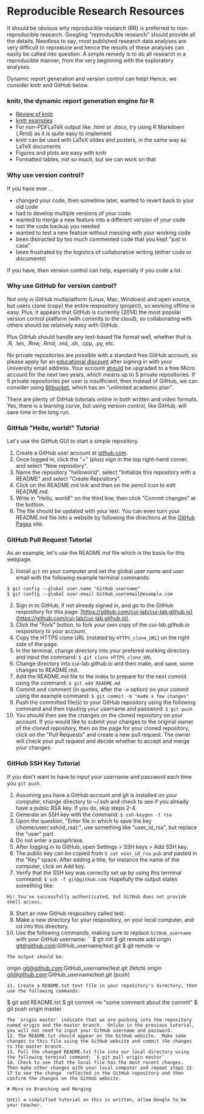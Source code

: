 # Reproducible Research Resources

It should be obvious why reproducible research (RR) is preferred to non-reproducible research.  Googling "reproducible research" should provide all the details.  Needless to say, most published research data analyses are very difficult to reproduce and hence the results of these analyses can easily be called into question.  A simple remedy is to do all research in a reproducible manner, from the very beginning with the exploratory analyses.

Dynamic report generation and version control can help!  Hence, we consider knitr and GitHub below.

### knitr, the dynamic report generation engine for R

- [Review of knitr](http://yihui.name/knitr/demo/minimal/)
- [knitr examples](https://github.com/yihui/knitr-examples/)
- For non-PDFLaTeX output like .html or .docx, try using R Markdown (.Rmd) as it is quite easy to implement
- knitr can be used with LaTeX slides and posters, in the same way as LaTeX documents
- Figures and plots are easy with knitr
- Formatted tables, not so much, but we can work on that

### Why use version control?

If you have ever ...

- changed your code, then sometime later, wanted to revert back to your old code
- had to develop multiple versions of your code
- wanted to merge a new feature into a different version of your code
- lost the code backup you needed
- wanted to test a new feature without messing with your working code
- been distracted by too much commented code that you kept "just in case"
- been frustrated by the logistics of collaborative writing (either code or documents)

If you have, then version control can help, especially if you code a lot.

### Why use GitHub for version control?

Not only is GitHub multiplatform (Linux, Mac, Windows) and open source, but users clone (copy) the entire respository (project), so working offline is easy.  Plus, it appears that GitHub is currently (2014) the most popular version control platform (with commits to the cloud), so collaborating with others should be relatively easy with GitHub.

Plus GitHub should handle any text-based file format well, whether that is .R, .tex, .Rnw, .Rmd, .md, .sh, .cpp, .py, etc.

No private repositories are possible with a standard free GitHub account, so please apply for an [educational discount](https://education.github.com/discount_requests/new) after signing in with your University email address.  Your account [should](https://github.com/blog/1775-github-goes-to-school) be upgraded to a free Micro account for the next two years, which means up to 5 private repositories.  If 5 private repositories per user is insufficient, then instead of GitHub, we can consider using [Bitbucket](https://bitbucket.org/plans), which has an "unlimited academic plan".

There are plenty of GitHub tutorials online in both written and video formats.  Yes, there is a learning curve, but using version control, like GitHub, will save time in the long run.

### GitHub "Hello, world!" Tutorial

Let's use the GitHub GUI to start a simple repository.

1. Create a GitHub user account at [github.com](https://github.com/).
2. Once logged in, click the "+" (plus) sign in the top right-hand corner, and select "New repository".
3. Name the repository "helloworld", select "Initialize this repository with a README" and select "Create Repository".
4. Click on the README.md link and then on the pencil icon to edit README.md.
5. Write in "Hello, world!" on the third line, then click "Commit changes" at the bottom.
6. The file should be updated with your text. You can even turn your README.md file into a website by following the directions at the [GitHub Pages](https://pages.github.com/) site.

### GitHub Pull Request Tutorial

As an example, let's use the README.md file which is the basis for this webpage.

1. Install `git` on your computer and set the global user name and user email with the following example terminal commands:
```
$ git config --global user.name "GitHub_username"
$ git config --global user.email GitHub_useremail@example.com
```
2. Sign in to GitHub, if not already signed in, and go to the GitHub respository for this page: [https://github.com/cui-lab/cui-lab.github.io](https://github.com/cui-lab/cui-lab.github.io).
3. Click the "Fork" button, to fork your own copy of the cui-lab.github.io respository to your account.
4. Copy the HTTPS clone URL (notated by `HTTPS_clone_URL`) on the right side of the page.
5. In the terminal, change directory into your prefered working directory and input the command: `$ git clone HTTPS_clone_URL`
6. Change directory into cui-lab.github.io and then make, and save, some changes to README.md.
7. Add the README.md file to the index to prepare for the next commit using the command: `$ git add README.md`
8. Commit and comment (in quotes, after the `-m` option) on your commit using the example command: `$ git commit -m "made a few changes"`
9. Push the committed file(s) to your GitHub repository using the following command and then inputing your username and password: `$ git push`
10. You should then see the changes on the cloned repository on your account.  If you would like to submit your changes to the original owner of the cloned repository, then on the page for your cloned repository, click on the "Pull Requests" and create a new pull request.  The owner will check your pull request and decide whether to accept and merge your changes.

### GitHub SSH Key Tutorial

If you don't want to have to input your username and password each time you `git push`.

1. Assuming you have a GitHub account and git is installed on your computer, change directory to ~/.ssh and check to see if you already have a public RSA key.  If you do, skip steps 2-4.
2. Generate an SSH key with the command: `$ ssh-keygen -t rsa`
3. Upon the question, "Enter file in which to save the key (/home/user/.ssh/id_rsa):", use something like "user_id_rsa", but replace the "user" part. 
4. Do not enter a passphrase.
5. After logging in to GitHub, open Settings > SSH keys > Add SSH key.
6. The public key can be copied from `$ cat user_id_rsa.pub` and pasted in the "Key" space.  After adding a title, for instance the name of the computer, click on Add key.
7. Verify that the SSH key was correctly set up by using this terminal command: `$ ssh -T git@github.com`.  Hopefully the output states something like:
```
Hi! You've successfully authenticated, but GitHub does not provide shell access.
```
8. Start an new GitHub respository called test.
9. Make a new directory for your respository, on your local computer, and cd into this directory.
10. Use the following commands, making sure to replace `GitHub_username` with your GitHub username:
``
$ git init
$ git remote add origin git@github.com:GitHub_username/test.git
$ git remote -v
```
The output should be:
```
origin  git@github.com:GitHub_username/test.git (fetch)
origin  git@github.com:GitHub_username/test.git (push)
```
11. Create a README.txt text file in your repository's directory, then use the following commands:
```
$ git add README.txt
$ git commit -m "some comment about the commit"
$ git push origin master
```
The `origin master` indicate that we are pushing into the repository named origin and the master branch.  Unlike in the previous tutorial, you will not need to input your GitHub username and password.
12. The README.txt should appear on the GitHub website.  Make some changes to this file using the GitHub website and commit the changes to the master branch.
13. Pull the changed README.txt file into our local directory using the following terminal command: `$ git pull origin master`
14. Check to see that the local file has the most recent changes.  Then make other changes with your local computer and repeat steps 15-17 to see the change  reflected in the GitHub repository and then confirm the changes on the GitHub website.

# More on Branching and Merging

Until a simplified tutorial on this is written, allow Google to be your teacher.

